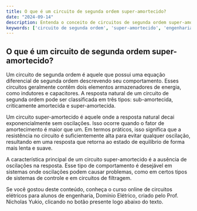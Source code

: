 ```yaml
---
title: O que é um circuito de segunda ordem super-amortecido?
date: "2024-09-14"
description: Entenda o conceito de circuitos de segunda ordem super-amortecidos e suas características principais.
keywords: ['circuito de segunda ordem', 'super-amortecido', 'engenharia elétrica', 'circuitos elétricos']
---
```


## O que é um circuito de segunda ordem super-amortecido?

Um circuito de segunda ordem é aquele que possui uma equação diferencial de segunda ordem descrevendo seu comportamento. Esses circuitos geralmente contêm dois elementos armazenadores de energia, como indutores e capacitores. A resposta natural de um circuito de segunda ordem pode ser classificada em três tipos: sub-amortecida, criticamente amortecida e super-amortecida.

Um circuito super-amortecido é aquele onde a resposta natural decai exponencialmente sem oscilações. Isso ocorre quando o fator de amortecimento é maior que um. Em termos práticos, isso significa que a resistência no circuito é suficientemente alta para evitar qualquer oscilação, resultando em uma resposta que retorna ao estado de equilíbrio de forma mais lenta e suave.

A característica principal de um circuito super-amortecido é a ausência de oscilações na resposta. Esse tipo de comportamento é desejável em sistemas onde oscilações podem causar problemas, como em certos tipos de sistemas de controle e em circuitos de filtragem.

Se você gostou deste conteúdo, conheça o curso online de circuitos elétricos para alunos de engenharia, Domínio Elétrico, criado pelo Prof. Nicholas Yukio, clicando no botão presente logo abaixo do texto.